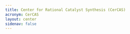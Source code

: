 ```yaml
---
title: Center for Rational Catalyst Synthesis (CerCAS)
acronym: CerCAS
layout: center
sidenav: false
---
```

